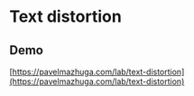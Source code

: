 # Text distortion

## Demo

[https://pavelmazhuga.com/lab/text-distortion](https://pavelmazhuga.com/lab/text-distortion)
